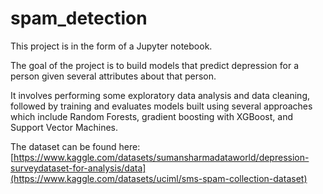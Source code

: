 # spam_detection

This project is in the form of a Jupyter notebook.

The goal of the project is to build models that predict depression for a person given several attributes about that person.

It involves performing some exploratory data analysis and data cleaning, followed by training and evaluates models built using several approaches which include Random Forests, gradient boosting with XGBoost, and Support Vector Machines.

The dataset can be found here: [https://www.kaggle.com/datasets/sumansharmadataworld/depression-surveydataset-for-analysis/data](https://www.kaggle.com/datasets/uciml/sms-spam-collection-dataset)
